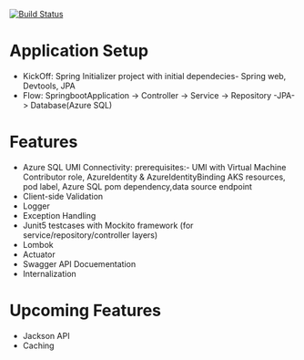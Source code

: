 [![Build Status](https://dev.azure.com/bahrinipun/demo-fullstack/_apis/build/status/springboot-backend?branchName=master)](https://dev.azure.com/bahrinipun/demo-fullstack/_build/latest?definitionId=48&branchName=master)

# Application Setup
- KickOff: Spring Initializer project with initial dependecies- Spring web, Devtools, JPA
- Flow: SpringbootApplication -> Controller -> Service -> Repository -JPA-> Database(Azure SQL)

# Features
- Azure SQL UMI Connectivity: prerequisites:- UMI with Virtual Machine Contributor role, AzureIdentity & AzureIdentityBinding AKS resources, pod label,       Azure SQL pom dependency,data source endpoint
- Client-side Validation
- Logger
- Exception Handling
- Junit5 testcases with Mockito framework (for service/repository/controller layers)
- Lombok
- Actuator
- Swagger API Docuementation
- Internalization

# Upcoming Features
- Jackson API
- Caching
  
